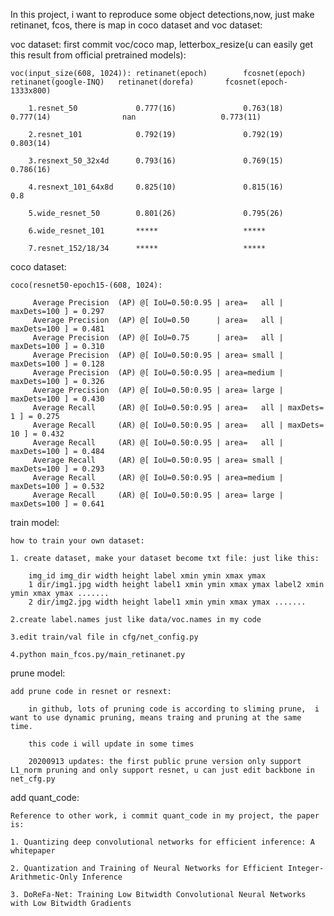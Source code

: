 In this project, i want to reproduce some object detections,now, just make retinanet, fcos, there is map in coco dataset and voc dataset:

voc dataset: first commit voc/coco map,  letterbox_resize(u can easily get this result from official pretrained models):


    voc(input_size(608, 1024)): retinanet(epoch)        fcosnet(epoch)        retinanet(google-INQ)   retinanet(dorefa)       fcosnet(epoch-1333x800)

        1.resnet_50             0.777(16)               0.763(18)                   0.777(14)                nan                   0.773(11)

        2.resnet_101            0.792(19)               0.792(19)                                                                  0.803(14)

        3.resnext_50_32x4d      0.793(16)               0.769(15)                                                                  0.786(16)

        4.resnext_101_64x8d     0.825(10)               0.815(16)                                                                  0.8

        5.wide_resnet_50        0.801(26)               0.795(26)

        6.wide_resnet_101       *****                   *****

        7.resnet_152/18/34      *****                   *****


coco dataset:

    coco(resnet50-epoch15-(608, 1024):

         Average Precision  (AP) @[ IoU=0.50:0.95 | area=   all | maxDets=100 ] = 0.297
         Average Precision  (AP) @[ IoU=0.50      | area=   all | maxDets=100 ] = 0.481
         Average Precision  (AP) @[ IoU=0.75      | area=   all | maxDets=100 ] = 0.310
         Average Precision  (AP) @[ IoU=0.50:0.95 | area= small | maxDets=100 ] = 0.128
         Average Precision  (AP) @[ IoU=0.50:0.95 | area=medium | maxDets=100 ] = 0.326
         Average Precision  (AP) @[ IoU=0.50:0.95 | area= large | maxDets=100 ] = 0.430
         Average Recall     (AR) @[ IoU=0.50:0.95 | area=   all | maxDets=  1 ] = 0.275
         Average Recall     (AR) @[ IoU=0.50:0.95 | area=   all | maxDets= 10 ] = 0.432
         Average Recall     (AR) @[ IoU=0.50:0.95 | area=   all | maxDets=100 ] = 0.484
         Average Recall     (AR) @[ IoU=0.50:0.95 | area= small | maxDets=100 ] = 0.293
         Average Recall     (AR) @[ IoU=0.50:0.95 | area=medium | maxDets=100 ] = 0.532
         Average Recall     (AR) @[ IoU=0.50:0.95 | area= large | maxDets=100 ] = 0.641

train model:

    how to train your own dataset:

    1. create dataset, make your dataset become txt file: just like this:

        img_id img_dir width height label xmin ymin xmax ymax
        1 dir/img1.jpg width height label1 xmin ymin xmax ymax label2 xmin ymin xmax ymax .......
        2 dir/img2.jpg width height label1 xmin ymin xmax ymax .......

    2.create label.names just like data/voc.names in my code

    3.edit train/val file in cfg/net_config.py

    4.python main_fcos.py/main_retinanet.py


prune model:

    add prune code in resnet or resnext:

        in github, lots of pruning code is according to sliming prune,  i want to use dynamic pruning, means traing and pruning at the same time.

        this code i will update in some times

        20200913 updates: the first public prune version only support L1_norm pruning and only support resnet, u can just edit backbone in net_cfg.py

add quant_code:

    Reference to other work, i commit quant_code in my project, the paper is:

    1. Quantizing deep convolutional networks for efficient inference: A whitepaper

    2. Quantization and Training of Neural Networks for Efficient Integer-Arithmetic-Only Inference

    3. DoReFa-Net: Training Low Bitwidth Convolutional Neural Networks with Low Bitwidth Gradients
